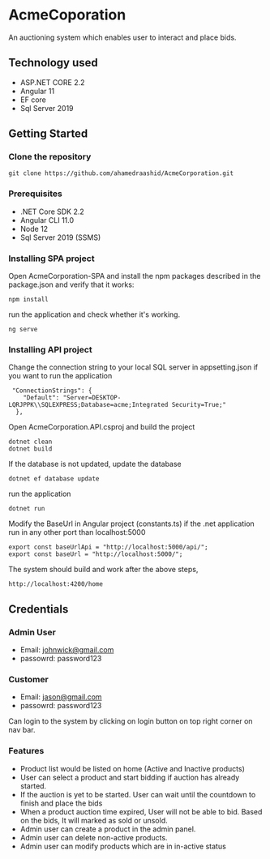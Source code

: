 # AcmeCoporation

An auctioning system which enables user to interact and place bids.

## Technology used
* ASP.NET CORE 2.2
* Angular 11
* EF core
* Sql Server 2019 

## Getting Started

### Clone the repository

```
git clone https://github.com/ahamedraashid/AcmeCorporation.git
```

### Prerequisites

* .NET Core SDK 2.2
* Angular CLI 11.0
* Node 12
* Sql Server 2019 (SSMS)

### Installing SPA project
Open AcmeCorporation-SPA and install the npm packages described in the package.json and verify that it works:
```
npm install
```
run the application and check whether it's working.
```
ng serve
```

### Installing API project
Change the connection string to your local SQL server in appsetting.json if you want to run the application

```
 "ConnectionStrings": {
    "Default": "Server=DESKTOP-LQRJPPK\\SQLEXPRESS;Database=acme;Integrated Security=True;"
  },
```

Open AcmeCorporation.API.csproj and build the project

```
dotnet clean
dotnet build
```

If the database is not updated, update the database

```
dotnet ef database update
```

run the application
```
dotnet run
```

Modify the BaseUrl in Angular project (constants.ts) if the .net application run in any other port than localhost:5000

```
export const baseUrlApi = "http://localhost:5000/api/";
export const baseUrl = "http://localhost:5000/";
```
The system should build and work after the above steps, 

```
http://localhost:4200/home
```


## Credentials

### Admin User
* Email: johnwick@gmail.com
* passowrd: password123

### Customer
* Email: jason@gmail.com
* passowrd: password123

Can login to the system by clicking on login button on top right corner on nav bar.

### Features

* Product list would be listed on home (Active and Inactive products)
* User can select a product and start bidding if auction has already started.
* If the auction is yet to be started. User can wait until the countdown to finish and place the bids
* When a product auction time expired, User will not be able to bid. Based on the bids, It will marked as sold or unsold.
* Admin user can create a product in the admin panel.
* Admin user can delete non-active products.
* Admin user can modify products which are in in-active status
